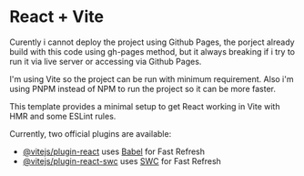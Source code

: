 # React + Vite

Curently i cannot deploy the project using Github Pages,
the porject already build with this code using gh-pages method, but it always breaking if i try to run it via live server or accessing via Github Pages.

I'm using Vite so the project can be run with minimum requirement.
Also i'm using PNPM instead of NPM to run the project so it can be more faster.

This template provides a minimal setup to get React working in Vite with HMR and some ESLint rules.

Currently, two official plugins are available:

- [@vitejs/plugin-react](https://github.com/vitejs/vite-plugin-react/blob/main/packages/plugin-react/README.md) uses [Babel](https://babeljs.io/) for Fast Refresh
- [@vitejs/plugin-react-swc](https://github.com/vitejs/vite-plugin-react-swc) uses [SWC](https://swc.rs/) for Fast Refresh
